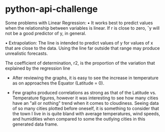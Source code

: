 # python-api-challenge

Some problems with Linear Regression:
• It works best to predict values when the relationship between variables is linear. If r is close
to zero, ˆy will not be a good predictor of y, in general.

• Extrapolation: The line is intended to predict values of y for values of x that are close to the
data. Using the line far outside that range may produce unrealistic forecasts.


The coefficient of determination, r2, is the proportion of the variation that explained by the
regression line


- After reviewing the graphs, it is easy to see the increase in temperature as on approaches the Equator (Latitude = 0).

- Few graphs produced correlations as strong as that of the Latitude vs. Temperature figures, however it was interesting to see how many cities have an "all or nothing" trend when it comes to cloudiness. Seeing data of so many cities plotted before oneself, it is something to consider that the town I live in is quite bland with average temperatures, wind speeds, and humidities when compared to some the outlying cities in this generated data frame.